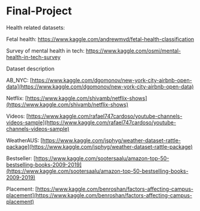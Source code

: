 # Final-Project


Health related datasets:

Fetal health: https://www.kaggle.com/andrewmvd/fetal-health-classification

Survey of mental health in tech: https://www.kaggle.com/osmi/mental-health-in-tech-survey


Dataset description

AB_NYC:  [https://www.kaggle.com/dgomonov/new-york-city-airbnb-open-data](https://www.kaggle.com/dgomonov/new-york-city-airbnb-open-data) 

Netflix:  [https://www.kaggle.com/shivamb/netflix-shows](https://www.kaggle.com/shivamb/netflix-shows) 

Videos:  [https://www.kaggle.com/rafael747cardoso/youtube-channels-videos-sample](https://www.kaggle.com/rafael747cardoso/youtube-channels-videos-sample) 

WeatherAUS:  [https://www.kaggle.com/jsphyg/weather-dataset-rattle-package](https://www.kaggle.com/jsphyg/weather-dataset-rattle-package) 

Bestseller:  [https://www.kaggle.com/sootersaalu/amazon-top-50-bestselling-books-2009-2019](https://www.kaggle.com/sootersaalu/amazon-top-50-bestselling-books-2009-2019) 

Placement:  [https://www.kaggle.com/benroshan/factors-affecting-campus-placement](https://www.kaggle.com/benroshan/factors-affecting-campus-placement) 
